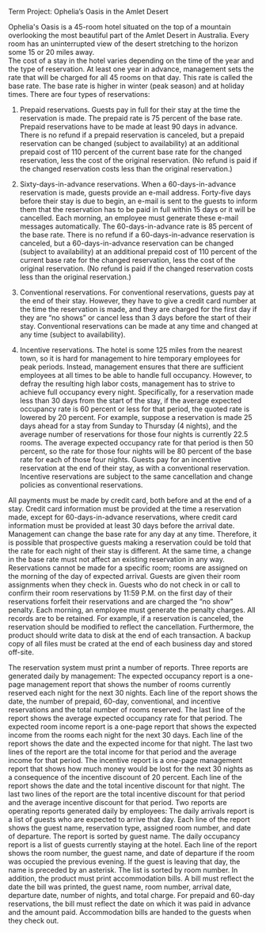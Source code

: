 Term Project: Ophelia’s Oasis in the Amlet Desert
 
Ophelia's Oasis is a 45-room hotel situated on the top of a mountain overlooking the most beautiful part of the Amlet Desert in Australia.  Every room has an uninterrupted view of the desert stretching to the horizon some 15 or 20 miles away.  
The cost of a stay in the hotel varies depending on the time of the year and the type of reservation.  At least one year in advance, management sets the rate that will be charged for all 45 rooms on that day.  This rate is called the base rate.  The base rate is higher in winter (peak season) and at holiday times. 
There are four types of reservations:

1.	Prepaid reservations.  Guests pay in full for their stay at the time the reservation is made.  The prepaid rate is 75 percent of the base rate.  Prepaid reservations have to be made at least 90 days in advance.  There is no refund if a prepaid reservation is canceled, but a prepaid reservation can be changed  (subject to availability) at an additional prepaid cost of 110 percent of the current base rate for the changed reservation, less the cost of the original reservation. (No refund is paid if the changed reservation costs less than the original reservation.) 

2.	Sixty-days-in-advance reservations.  When a 60-days-in-advance reservation is made, guests provide an e-mail address.  Forty-five days before their stay is due to begin, an e-mail is sent to the guests to inform them that the reservation has to be paid in full within 15 days or it will be cancelled.  Each morning, an employee must generate these e-mail messages automatically.  The 60-days-in-advance rate is 85 percent of the base rate.  There is no refund if a 60-days-in-advance reservation is canceled, but a 60-days-in-advance reservation can be changed  (subject to availability) at an additional prepaid cost of 110 percent of the current base rate for the changed reservation, less the cost of the original reservation. (No refund is paid if the changed reservation costs less than the original reservation.) 

3.	Conventional reservations.  For conventional reservations, guests pay at the end of their stay.  However, they have to give a credit card number at the time the reservation is made, and they are charged for the first day if they are “no shows” or cancel less than 3 days before the start of their stay.  Conventional reservations can be made at any time and changed at any time (subject to availability).

4.	Incentive reservations.  The hotel is some 125 miles from the nearest town, so it is hard for management to hire temporary employees for peak periods.  Instead, management ensures that there are sufficient employees at all times to be able to handle full occupancy.  However, to defray the resulting high labor costs, management has to strive to achieve full occupancy every night.  Specifically, for a reservation made less than 30 days from the start of the stay, if the average expected occupancy rate is 60 percent or less for that period, the quoted rate is lowered by 20 percent.  For example, suppose a reservation is made 25 days ahead for a stay from Sunday to Thursday (4 nights), and the average number of reservations for those four nights is currently 22.5 rooms.  The average expected occupancy rate for that period is then 50 percent, so the rate for those four nights will be 80 percent of the base rate for each of those four nights.  Guests pay for an incentive reservation at the end of their stay, as with a conventional reservation.  Incentive reservations are subject to the same cancellation and change policies as conventional reservations.

All payments must be made by credit card, both before and at the end of a stay.  Credit card information must be provided at the time a reservation made, except for 60-days-in-advance reservations, where credit card information must be provided at least 30 days before the arrival date.
Management can change the base rate for any day at any time.  Therefore, it is possible that prospective guests making a reservation could be told that the rate for each night of their stay is different.  At the same time, a change in the base rate must not affect an existing reservation in any way.
Reservations cannot be made for a specific room; rooms are assigned on the morning of the day of expected arrival.  Guests are given their room assignments when they check in.  Guests who do not check in or call to confirm their room reservations by 11:59 P.M. on the first day of their reservations forfeit their reservations and are charged the “no show” penalty.  Each morning, an employee must generate the penalty charges.
All records are to be retained.  For example, if a reservation is canceled, the reservation should be modified to reflect the cancellation.  Furthermore, the product should write data to disk at the end of each transaction.  A backup copy of all files must be crated at the end of each business day and stored off-site.
 
The reservation system must print a number of reports.  Three reports are generated daily by management:
The expected occupancy report is a one-page management report that shows the number of rooms currently reserved each night for the next 30 nights.  Each line of the report shows the date, the number of prepaid, 60-day, conventional, and incentive reservations and the total number of rooms reserved.  The last line of the report shows the average expected occupancy rate for that period.
The expected room income report is a one-page report that shows the expected income from the rooms each night for the next 30 days.  Each line of the report shows the date and the expected income for that night.  The last two lines of the report are the total income for that period and the average income for that period.
The incentive report is a one-page management report that shows how much money would be lost for the next 30 nights as a consequence of the incentive discount of 20 percent.  Each line of the report shows the date and the total incentive discount for that night.  The last two lines of the report are the total incentive discount for that period and the average incentive discount for that period.
Two reports are operating reports generated daily by employees:
The daily arrivals report is a list of guests who are expected to arrive that day.  Each line of the report shows the guest name, reservation type, assigned room number, and date of departure.  The report is sorted by guest name.
The daily occupancy report is a list of guests currently staying at the hotel.  Each line of the report shows the room number, the guest name, and date of departure if the room was occupied the previous evening.  If the guest is leaving that day, the name is preceded by an asterisk.  The list is sorted by room number.
In addition, the product must print accommodation bills.  A bill must reflect the date the bill was printed, the guest name, room number, arrival date, departure date, number of nights, and total charge.  For prepaid and 60-day reservations, the bill must reflect the date on which it was paid in advance and the amount paid.  Accommodation bills are handed to the guests when they check out.

